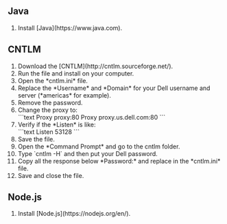 ## Java
<ol>
    <li>Install [Java](https://www.java.com).</li>
</ol>

## CNTLM
<ol>
    <li>Download the [CNTLM](http://cntlm.sourceforge.net/).</li>
    <li>Run the file and install on your computer.</li>
    <li>Open the *cntlm.ini* file.</li>
    <li>Replace the *Username* and *Domain* for your Dell username and server (*americas* for example).</li>
    <li>Remove the password.</li>
    <li>
        Change the proxy to:<br>
        ```text
        Proxy		proxy:80
        Proxy		proxy.us.dell.com:80
        ```
    </li>
    <li>
        Verify if the *Listen* is like:<br>
        ```text
        Listen		53128
        ```
    </li>
    <li>Save the file.</li>
    <li>Open the *Command Prompt* and go to the cntlm folder.</li>
    <li>Type `cntlm -H` and then put your Dell password.</li>
    <li>Copy all the response below *Password:* and replace in the *cntlm.ini* file.</li>
    <li>Save and close the file.</li>
</ol>

## Node.js
<ol>
    <li>Install [Node.js](https://nodejs.org/en/).</li>
</ol>